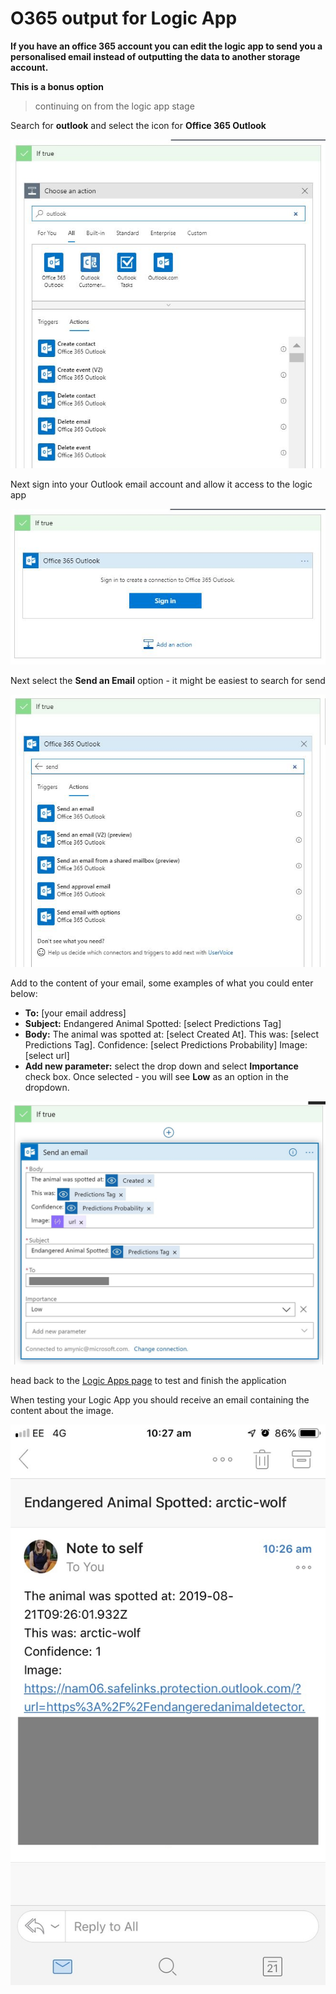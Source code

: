 # O365 output for Logic App 

**If you have an office 365 account you can edit the logic app to send you a personalised email instead of outputting the data to another storage account.**

**This is a bonus option**

> continuing on from the logic app stage

Search for **outlook** and select the icon for **Office 365 Outlook**

![Outlook options](docs-images/outlook.JPG)

Next sign into your Outlook email account and allow it access to the logic app

![Outlook sign in](docs-images/outlook-sign-in.JPG)

Next select the **Send an Email** option - it might be easiest to search for send

![Send an email option](docs-images/send-email.JPG)

Add to the content of your email, some examples of what you could enter below:

* **To:** [your email address]
* **Subject:** Endangered Animal Spotted: [select Predictions Tag]
* **Body:** The animal was spotted at: [select Created At]. This was: [select Predictions Tag]. Confidence: [select Predictions Probability] Image: [select url]
* **Add new parameter:** select the drop down and select **Importance** check box. Once selected - you will see **Low** as an option in the dropdown.

![Email template sample to follow](docs-images/email-template.JPG)

head back to the [Logic Apps page](endangered-animal-detector-pipeline.md) to test and finish the application

When testing your Logic App you should receive an email containing the content about the image.

![Sample email](docs-images/email-sample.jpeg)